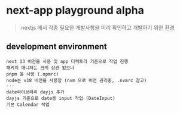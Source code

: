 # next-app playground alpha

> nextjs 에서 각종 필요한 개발사항을 미리 확인하고 개발하기 위한 환경

## development environment 

```
next 13 버전을 사용 및 app 디렉토리 기준으로 작업 진행
패키지 매니저는 크게 상관 없으나 
pnpm 을 사용 (.npmrc)
node는 v18 버전을 사용함 (nvm 으로 버전 관리중, .nvmrc 참고) 
---
date라이브러리 dayjs 추가
dayjs 기준으로 date용 input 작업 (DateInput)
기본 Calendar 작업
```

